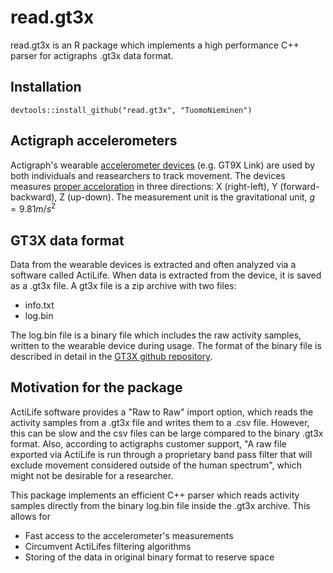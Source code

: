 # read.gt3x

read.gt3x is an R package which implements a high performance C++ parser for actigraphs .gt3x data format. 

## Installation

```
devtools::install_github("read.gt3x", "TuomoNieminen")
```

## Actigraph accelerometers

Actigraph's wearable [accelerometer devices](https://en.wikipedia.org/wiki/Accelerometer) (e.g. GT9X Link) are used by both individuals and reasearchers to track movement. The devices measures [proper acceloration](https://en.wikipedia.org/wiki/Proper_acceleration) in three directions:  X (right-left), Y (forward-backward), Z (up-down). The measurement unit is the gravitational unit, $g = 9.81 m / s^2$

## GT3X data format

Data from the wearable devices is extracted and often analyzed via a software called ActiLife. When data is extracted from the device, it is saved as a .gt3x file. A gt3x file is a zip archive with two files: 

- info.txt  
- log.bin  

The log.bin file is a binary file which includes the raw activity samples, written to the wearable device during usage. The format of the binary file is described in detail in the [GT3X github repository](https://github.com/actigraph/GT3X-File-Format).

## Motivation for the package

ActiLife software provides a "Raw to Raw" import option, which reads the activity samples from a .gt3x file and writes them to a .csv file. However, this can be slow and the csv files can be large compared to the binary .gt3x format. Also, according to actigraphs customer support, "A raw file exported via ActiLife is run through a proprietary band pass filter that will exclude movement considered outside of the human spectrum", which might not be desirable for a researcher.

This package implements an efficient C++ parser which reads activity samples directly from the binary log.bin file inside the .gt3x archive. This allows for

- Fast access to the accelerometer's measurements
- Circumvent ActiLifes filtering algorithms
- Storing of the data in original binary format to reserve space

